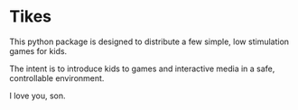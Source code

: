 # Tikes

This python package is designed to distribute a few simple, low stimulation games for kids.

The intent is to introduce kids to games and interactive media in a safe, controllable
environment.

I love you, son.

